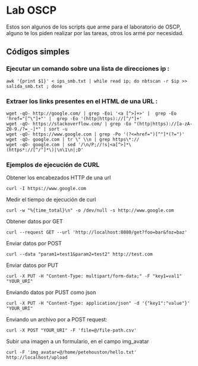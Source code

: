 # Lab OSCP
Estos son algunos de los scripts que arme para el laboratorio de OSCP, alguno te los piden realizar por las tareas, otros los armé por necesidad.
## Códigos simples

### Ejecutar un comando sobre una lista de direcciones ip :
```shell
awk '{print $1}' < ips_smb.txt | while read ip; do nbtscan -r $ip >> salida_smb.txt ; done
```
### Extraer los links presentes en el HTML de una URL :
```shell
wget -qO- http://google.com/ | grep -Eoi '<a [^>]+>' |  grep -Eo 'href="[^\"]+"' |  grep -Eo '(http|https)://[^/"]+'
wget -qO- https://stackoverflow.com/ | grep -Eo "(http|https)://[a-zA-Z0-9./?=_-]*" | sort -u
wget -qO- https://www.google.com | grep -Po '(?<=href=")[^"]*(?=")'
wget -qO- google.com | tr \" \\n | grep https\*://
wget -qO- google.com | sed '/\n/P;//!s|<a[^>]*\(https*://[^/"]*\)|\n\1\n|;D'
```
### Ejemplos de ejecución de CURL
Obtener los encabezados HTTP de una url
```shell
curl -I https://www.google.com
```
Medir el tiempo de ejecución de curl
```shell
curl -w "%{time_total}\n" -o /dev/null -s http://www.google.com
```
Obtener datos por GET
```shell
curl --request GET --url 'http://localhost:8080/get?foo=bar&foz=baz'
```
Enviar datos por POST
```shell
curl --data "param1=test1&param2=test2" http://test.com
```
Enviar datos por PUT
```shell
curl -X PUT -H "Content-Type: multipart/form-data;" -F "key1=val1" "YOUR_URI"
```
Enviando datos por PUST como json
```shell
curl -X PUT -H "Content-Type: application/json" -d '{"key1":"value"}' "YOUR_URI"
```
Enviando un archivo por a POST request:
```shell
curl -X POST "YOUR_URI" -F 'file=@/file-path.csv'
```
Subir una imagen a un formulario, en el campo img_avatar
```shell
curl -F 'img_avatar=@/home/petehouston/hello.txt' http://localhost/upload
```
